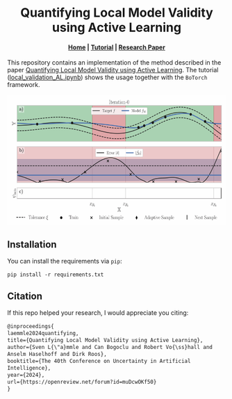 <div align="center">

# Quantifying Local Model Validity using Active Learning

<h4 align="center">
  <a href="https://trustinai.github.io/LocalModelValidity/" target="_blank">Home</a> |
  <a href="https://github.com/SvenL13/LocalValidity/blob/master/localval/local_validation_AL.ipynb" target="_blank">Tutorial</a> |
  <a href="https://doi.org/10.48550/arXiv.2406.07474" target="_blank">Research Paper</a>
</h4>

</div>

This repository contains an implementation of the method described in the paper 
[Quantifying Local Model Validity using Active Learning](
https://doi.org/10.48550/arXiv.2406.07474). The tutorial ([local_validation_AL.ipynb](https://github.com/SvenL13/LocalValidity/blob/master/localval/local_validation_AL.ipynb)) shows 
the usage together with the `BoTorch` framework.

<img src="resources/limit_anim.gif" width="600" height="300"/>

## Installation
You can install the requirements via `pip`:

```
pip install -r requirements.txt
```

## Citation

If this repo helped your research, I would appreciate you citing:
```
@inproceedings{
laemmle2024quantifying,
title={Quantifying Local Model Validity using Active Learning},
author={Sven L{\"a}mmle and Can Bogoclu and Robert Vo{\ss}hall and Anselm Haselhoff and Dirk Roos},
booktitle={The 40th Conference on Uncertainty in Artificial Intelligence},
year={2024},
url={https://openreview.net/forum?id=muDcwOKf50}
}
```
